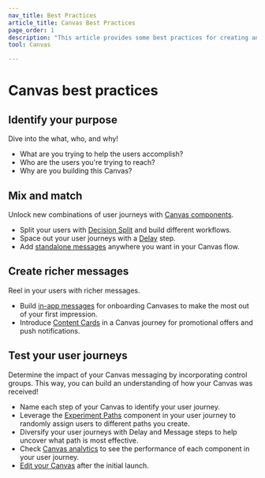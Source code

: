 ```yaml
---
nav_title: Best Practices
article_title: Canvas Best Practices
page_order: 1
description: "This article provides some best practices for creating and customizing user journeys with Canvas and Canvas Flow."
tool: Canvas

---
```


# Canvas best practices

## Identify your purpose

Dive into the what, who, and why!
- What are you trying to help the users accomplish?
- Who are the users you're trying to reach?
- Why are you building this Canvas?

## Mix and match

Unlock new combinations of user journeys with [Canvas components]({{site.baseurl}}/user_guide/engagement_tools/canvas/canvas_components).
- Split your users with [Decision Split]({{site.baseurl}}/user_guide/engagement_tools/canvas/canvas_components/decision_split/) and build different workflows.
- Space out your user journeys with a [Delay]({{site.baseurl}}/user_guide/engagement_tools/canvas/canvas_components/delay_step/) step.
- Add [standalone messages]({{site.baseurl}}/user_guide/engagement_tools/canvas/canvas_components/message_step/) anywhere you want in your Canvas flow. 

## Create richer messages

Reel in your users with richer messages.

- Build [in-app messages]({{site.baseurl}}/user_guide/engagement_tools/canvas/create_a_canvas/in-app_messages_in_canvas/) for onboarding Canvases to make the most out of your first impression.
- Introduce [Content Cards]({{site.baseurl}}/user_guide/engagement_tools/canvas/create_a_canvas/content-cards_in_canvas/) in a Canvas journey for promotional offers and push notifications.

## Test your user journeys

Determine the impact of your Canvas messaging by incorporating control groups. This way, you can build an understanding of how your Canvas was received!

- Name each step of your Canvas to identify your user journey.
- Leverage the [Experiment Paths]({{site.baseurl}}/user_guide/engagement_tools/canvas/canvas_components/experiment_step/) component in your user journey to randomly assign users to different paths you create. 
- Diversify your user journeys with Delay and Message steps to help uncover what path is most effective.
- Check [Canvas analytics]({{site.baseurl}}/user_guide/engagement_tools/canvas/testing_canvases/measuring_and_testing_with_canvas_analytics/) to see the performance of each component in your user journey.
- [Edit your Canvas]({{site.baseurl}}/user_guide/engagement_tools/canvas/managing_canvases/change_your_canvas_after_launch/) after the initial launch.

